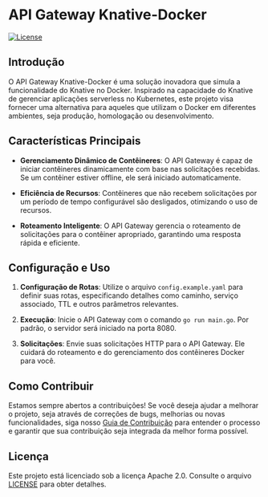 # API Gateway Knative-Docker

[![License](https://img.shields.io/badge/License-Apache%202.0-blue.svg)](LICENSE)

## Introdução

O API Gateway Knative-Docker é uma solução inovadora que simula a funcionalidade do Knative no Docker. Inspirado na capacidade do Knative de gerenciar aplicações serverless no Kubernetes, este projeto visa fornecer uma alternativa para aqueles que utilizam o Docker em diferentes ambientes, seja produção, homologação ou desenvolvimento.

## Características Principais

- **Gerenciamento Dinâmico de Contêineres**: O API Gateway é capaz de iniciar contêineres dinamicamente com base nas solicitações recebidas. Se um contêiner estiver offline, ele será iniciado automaticamente.

- **Eficiência de Recursos**: Contêineres que não recebem solicitações por um período de tempo configurável são desligados, otimizando o uso de recursos.

- **Roteamento Inteligente**: O API Gateway gerencia o roteamento de solicitações para o contêiner apropriado, garantindo uma resposta rápida e eficiente.

## Configuração e Uso

1. **Configuração de Rotas**: Utilize o arquivo `config.example.yaml` para definir suas rotas, especificando detalhes como caminho, serviço associado, TTL e outros parâmetros relevantes.

2. **Execução**: Inicie o API Gateway com o comando `go run main.go`. Por padrão, o servidor será iniciado na porta 8080.

3. **Solicitações**: Envie suas solicitações HTTP para o API Gateway. Ele cuidará do roteamento e do gerenciamento dos contêineres Docker para você.

## Como Contribuir

Estamos sempre abertos a contribuições! Se você deseja ajudar a melhorar o projeto, seja através de correções de bugs, melhorias ou novas funcionalidades, siga nosso [Guia de Contribuição](CONTRIBUTING.md) para entender o processo e garantir que sua contribuição seja integrada da melhor forma possível.

## Licença

Este projeto está licenciado sob a licença Apache 2.0. Consulte o arquivo [LICENSE](LICENSE) para obter detalhes.
